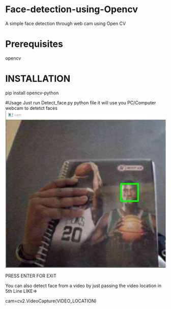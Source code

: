 # Face-detection-using-Opencv

A simple face detection through web cam  using Open CV

# Prerequisites
opencv

# INSTALLATION

pip install opencv-python

#Usage 
Just run Detect_face.py python file it will use you PC/Computer webcam to detetct faces 
![plot](img.jpg)

PRESS ENTER FOR EXIT


You can also detect face from a video by just passing the video location in 5th Line 
LIKE=>

cam=cv2.VideoCapture(VIDEO_LOCATION)


